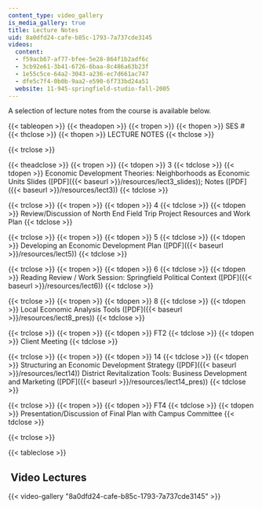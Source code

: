 ```yaml
---
content_type: video_gallery
is_media_gallery: true
title: Lecture Notes
uid: 8a0dfd24-cafe-b85c-1793-7a737cde3145
videos:
  content:
  - f59acb67-af77-bfee-5e28-864f1b2adf6c
  - 3cb92e61-3b41-6726-6baa-8c486a63b23f
  - 1e55c5ce-64a2-3043-a236-ec7d661ac747
  - dfe5c7f4-0b0b-9aa2-e590-6f733bd24a51
  website: 11-945-springfield-studio-fall-2005
---
```


A selection of lecture notes from the course is available below.

{{< tableopen >}}
{{< theadopen >}}
{{< tropen >}}
{{< thopen >}}
SES #
{{< thclose >}}
{{< thopen >}}
LECTURE NOTES
{{< thclose >}}

{{< trclose >}}

{{< theadclose >}}
{{< tropen >}}
{{< tdopen >}}
3
{{< tdclose >}}
{{< tdopen >}}
Economic Development Theories: Neighborhoods as Economic Units Slides ([PDF]({{< baseurl >}}/resources/lect3_slides)); Notes ([PDF]({{< baseurl >}}/resources/lect3))
{{< tdclose >}}

{{< trclose >}}
{{< tropen >}}
{{< tdopen >}}
4
{{< tdclose >}}
{{< tdopen >}}
Review/Discussion of North End Field Trip Project Resources and Work Plan
{{< tdclose >}}

{{< trclose >}}
{{< tropen >}}
{{< tdopen >}}
5
{{< tdclose >}}
{{< tdopen >}}
Developing an Economic Development Plan ([PDF]({{< baseurl >}}/resources/lect5))
{{< tdclose >}}

{{< trclose >}}
{{< tropen >}}
{{< tdopen >}}
6
{{< tdclose >}}
{{< tdopen >}}
Reading Review / Work Session: Springfield Political Context ([PDF]({{< baseurl >}}/resources/lect6))
{{< tdclose >}}

{{< trclose >}}
{{< tropen >}}
{{< tdopen >}}
8
{{< tdclose >}}
{{< tdopen >}}
Local Economic Analysis Tools ([PDF]({{< baseurl >}}/resources/lect8_pres))
{{< tdclose >}}

{{< trclose >}}
{{< tropen >}}
{{< tdopen >}}
FT2
{{< tdclose >}}
{{< tdopen >}}
Client Meeting
{{< tdclose >}}

{{< trclose >}}
{{< tropen >}}
{{< tdopen >}}
14
{{< tdclose >}}
{{< tdopen >}}
Structuring an Economic Development Strategy ([PDF]({{< baseurl >}}/resources/lect14)) District Revitalization Tools: Business Development and Marketing ([PDF]({{< baseurl >}}/resources/lect14_pres))
{{< tdclose >}}

{{< trclose >}}
{{< tropen >}}
{{< tdopen >}}
FT4
{{< tdclose >}}
{{< tdopen >}}
Presentation/Discussion of Final Plan with Campus Committee
{{< tdclose >}}

{{< trclose >}}

{{< tableclose >}}

 Video Lectures
---------------

{{< video-gallery "8a0dfd24-cafe-b85c-1793-7a737cde3145" >}}

